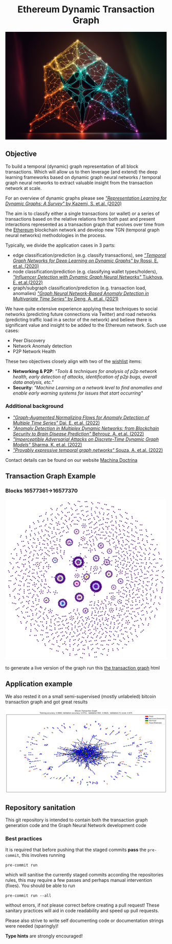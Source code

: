 <h1 align="center"> Ethereum Dynamic Transaction Graph</h1>

<p align="center">
    <img src="assets/Ethereum_Graph.png">
</p>

## Objective

To build a temporal (dynamic) graph representation of all block transactions. Which will allow us to then leverage (and extend) 
the deep learning frameworks based on dynamic graph neural networks / temporal graph neural networks to extract valuable
insight from the transaction network at scale.

For an overview of dynamic graphs please see [_"Representation Learning for Dynamic Graphs: A Survey"_ by Kazemi, S. et.al. (2020)](https://www.jmlr.org/papers/volume21/19-447/19-447.pdf)

The aim is to classify either a single transactions (or wallet) or a series of transactions based on the relative
relations from both past and present interactions represented as a transaction graph that evolves over time from the
[Ethereum](https://ethereum.org/en/) blockchain network and develop new TGN (temporal graph neural networks) methodologies in the process.

Typically, we divide the application cases in 3 parts:
 - edge classification/prediction (e.g. classify transactions), see [_"Temporal Graph Networks for Deep Learning on Dynamic Graphs"_ by Rossi, E. et.al. (2020)](http://arxiv.org/abs/2006.10637)
 - node classification/prediction (e.g. classifying wallet types/holders), [_"Influencer Detection with Dynamic Graph Neural Networks"_ Tiukhova, E. et.al.(2022)](https://arxiv.org/abs/2211.09664)
 - graph/subgraph classification/prediction (e.g. transaction load, anomalies) [_"Graph Neural Network-Based Anomaly Detection in Multivariate Time Series"_ by Deng, A. et.al. (2021)](https://arxiv.org/abs/2106.06947v1)

We have quite extensive experience applying these techniques to social networks (predicting future connections
via Twitter) and road networks (predicting traffic load in a sector of the network) and believe there is significant
value and insight to be added to the Ethereum network. Such use cases:

 - Peer Discovery
 - Network Anomaly detection
 - P2P Network Health

These two objectives closely align with two of the [wishlist](https://notes.ethereum.org/@djrtwo/academic-grants-wishlist-2023) items:
 - __Networking & P2P__: _"Tools & techniques for analysis of p2p network health, early detection of attacks, identification of p2p bugs, overall data analysis, etc."_
 - __Security__: _"Machine Learning on a network level to find anomalies and enable early warning systems for issues that start occurring"_

### Additional background
 - [_"Graph-Augmented Normalizing Flows for Anomaly Detection of Multiple Time Series"_ Dai, E. et.al. (2022)](http://arxiv.org/abs/2202.07857)
 - [_"Anomaly Detection in Multiplex Dynamic Networks: from Blockchain Security to Brain Disease Prediction"_ Behrouz, A. et.al. (2022)](http://arxiv.org/abs/2211.08378)
 - [_"Imperceptible Adversarial Attacks on Discrete-Time Dynamic Graph Models"_ Sharma, K. et.al. (2022)](https://openreview.net/pdf?id=YMrdoXP3x_A)
 - [_"Provably expressive temporal graph networks"_ Souza, A. et.al. (2022)](http://arxiv.org/abs/2209.15059)

Contact details can be found on our website [Machina Doctrina](https://www.machinadocrtina.com)

## Transaction Graph Example 
### Blocks 16577361->16577370

<p align="center">
    <img src="assets/Ethereum_graph_temporal_snapshot.png">
</p>

to generate a live version of the graph run this [the transaction graph](TransactionGraph/transaction_graph.html) html

## Application example
We also rested it on a small semi-supervised (mostly unlabeled) bitcoin transaction graph and got great results
<p align="center">
    <img src="assets/Bitcoin_fraud_detection.png">
</p>

## Repository sanitation
This git repository is intended to contain both the transaction graph generation code and the Graph Neural Network
development code

### Best practices
It is required that before pushing that the staged commits __pass__ the `pre-commit`, this involves running

    pre-commit run

which will sanitise the currently staged commits according the repositories rules, this may require a few passes and
perhaps manual intervention (fixes). You should be able to run

    pre-commit run --all

without errors, if not please correct before creating a pull request!
These sanitary practices will aid in code readability and speed up pull requests.

Please also strive to write self documenting code or documentation strings were needed (sparingly)!

__Type hints__ are strongly encouraged!
